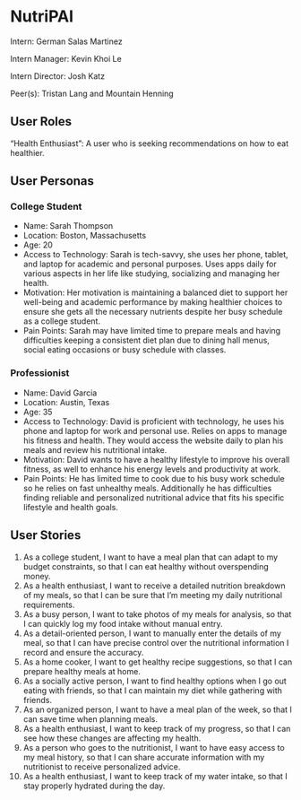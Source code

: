 # NutriPAI
Intern: German Salas Martinez

Intern Manager: Kevin Khoi Le

Intern Director: Josh Katz

Peer(s): Tristan Lang and Mountain Henning

## User Roles
“Health Enthusiast”: A user who is seeking recommendations on how to eat healthier.

## User Personas
### College Student
<ul>
	<li>Name: Sarah Thompson</li>
	<li>Location: Boston, Massachusetts</li>
	<li>Age: 20</li>
  <li>Access to Technology: Sarah is tech-savvy, she uses her phone, tablet, and laptop for academic and personal purposes. Uses apps daily for various aspects in her life like studying, socializing and managing her health.</li>
  <li>Motivation: Her motivation is maintaining a balanced diet to support her well-being and academic performance by making healthier choices to ensure she gets all the necessary nutrients despite her busy schedule as a college student.</li>
  <li>Pain Points: Sarah may have limited time to prepare meals and having difficulties keeping a consistent diet plan due to dining hall menus, social eating occasions or busy schedule with classes. </li>
</ul>

### Professionist
<ul>
  <li>Name: David Garcia</li>
  <li>Location: Austin, Texas</li>
  <li>Age: 35</li>
  <li>Access to Technology: David is proficient with technology, he uses his phone and laptop for work and personal use. Relies on apps to manage his fitness and health. They would access the website daily to plan his meals and review his nutritional intake.</li>
  <li>Motivation: David wants to have a healthy lifestyle to improve his overall fitness, as well to enhance his energy levels and productivity at work.</li>
  <li>Pain Points: He has limited time to cook due to his busy work schedule so he relies on fast unhealthy meals. Additionally he has difficulties finding reliable and personalized nutritional advice that fits his specific lifestyle and health goals.</li>
</ul>

## User Stories
1. As a college student, I want to have a meal plan that can adapt to my budget constraints, so that I can eat healthy without overspending money.
2. As a health enthusiast, I want to receive a detailed nutrition breakdown of my meals, so that I can be sure that I’m meeting my daily nutritional requirements.
3. As a busy person, I want to take photos of my meals for analysis, so that I can quickly log my food intake without manual entry.
4. As a detail-oriented person, I want to manually enter the details of my meal, so that I can have precise control over the nutritional information I record and ensure the accuracy.
5. As a home cooker, I want to get healthy recipe suggestions, so that I can prepare healthy meals at home.
6. As a socially active person, I want to find healthy options when I go out eating with friends, so that I can maintain my diet while gathering with friends.
7. As an organized person, I want to have a meal plan of the week, so that I can save time when planning meals.
8. As a health enthusiast, I want to keep track of my progress, so that I can see how these changes are affecting my health.
9. As a person who goes to the nutritionist, I want to have easy access to my meal history, so that I can share accurate information with my nutritionist to receive personalized advice.
10. As a health enthusiast, I want to keep track of my water intake, so that I stay properly hydrated during the day.
